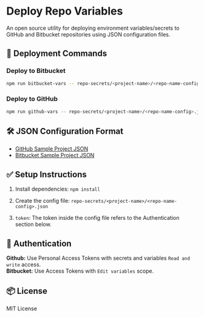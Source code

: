 # Deploy Repo Variables

An open source utility for deploying environment variables/secrets to GitHub and Bitbucket repositories using JSON configuration files.


## 🚀 Deployment Commands

### Deploy to Bitbucket

```bash
npm run bitbucket-vars -- repo-secrets/<project-name>/<repo-name-config>.json
```

### Deploy to GitHub

```bash
npm run github-vars -- repo-secrets/<project-name>/<repo-name-config>.json
```

## 🛠️ JSON Configuration Format

- [GitHub Sample Project JSON](./secrets/github-sample-project.json)
- [Bitbucket Sample Project JSON](./secrets/bitbucket-sample-project.json)


## ✅ Setup Instructions

1. Install dependencies: `npm install`

2. Create the config file: `repo-secrets/<project-name>/<repo-name-config>.json`

3. `token`: The token inside the config file refers to the Authentication section below.

## 🔐 Authentication

**Github:** Use Personal Access Tokens with secrets and variables `Read and write` access.  
**Bitbucket:** Use Access Tokens with `Edit variables` scope.

## 📦 License

MIT License
